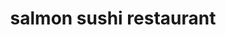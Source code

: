 ---
layout: place
title: salmon sushi restaurant
permalink: /new-york/staten-island/salmon-sushi-restaurant.html
stateAbbr: NY
stateName: New York
cityName: Staten Island
seo:
  type: restaurant
  links: https://salmonsushiny.com/?utm_source=gmb&utm_medium=website
place_id: ChIJtfFjmHJPwokRE4a9GAN1_fE
photos:
  - name: >-
      places/ChIJtfFjmHJPwokRE4a9GAN1_fE/photos/AeeoHcJLe3glxC-pqHtM1eAwYg7fNICnZCskRjw2eD8-MMEqbzkmBoM71ccYu-GLCE6czucB9LGDn1X5o_WrQWZRKX8Na8AClYoXnMtPqDo4Sqkq7R8IQS3rkgEXO-uqIy0aHwxcxil3SG4O3CAfg9JymffY3WM875sgcssFCMjaeRyDbk3_6YGDlzFdM_8uyxCr-DUgi1V5mVuRhdEOkz9IdyvJBzSqk8MEAMe32qu49UtyCermRTyz_CrE7KQREcSEVOJz_vUzUxTmLWbdgycXUyC0rDEIH0Pl4kzejftW2wSwOQM7FrPIouT225DfiX-lVWzhCwrw_mrgfIsaIuzaddPKX5u8CrZQ-26nmibHRLO60q87IniXZKu7Gc2_KMLougsNMel7JIuW8DKqMyLvSyjAARTa2_rdOzhUY06rWlU1o8I
    widthPx: 3264
    heightPx: 1836
    authorAttributions:
      - displayName: Shady Mesiha
        uri: https://maps.google.com/maps/contrib/115900151139317936286
        photoUri: >-
          https://lh3.googleusercontent.com/a/ACg8ocLAmLP8EwxyPVX9a4FgK6Zp-ogbgx1-ejO5cxPDdLjgUNo9vg=s100-p-k-no-mo
    flagContentUri: >-
      https://www.google.com/local/imagery/report/?cb_client=maps_api_places.places_api&image_key=!1e10!2sCIHM0ogKEICAgIDk5vutywE&hl=en-US
    googleMapsUri: >-
      https://www.google.com/maps/place//data=!3m4!1e2!3m2!1sCIHM0ogKEICAgIDk5vutywE!2e10!4m2!3m1!1s0x89c24f729863f1b5:0xf1fd750318bd8613
  - name: >-
      places/ChIJtfFjmHJPwokRE4a9GAN1_fE/photos/AeeoHcIJC8UDzKHNilYOxUC2iBHG5t7lDZ_J_AZlsIDBjZ6e5b0Hn6CyseeuInDCUj6adAfkyv8GF-RCff2z6utD_rNr1HVrHX33eckyO9iyahKAncau17yCyk4rj7cp2jGcPdACeQGo9718k7tJcaWvtmDr74AokN-4ep3rgrVVni2m4_rB02ACFO1fW_eXHOqSSCeafpCw8MMVrSgesl2XnOr88dwKpnMv8LJfuhmsiyot8aZ705UZdMwMoHaZ-4DQDubQJmFQMF0NGR-3-8nquFINaesNigkqwVjFqWIL82R8Hw
    widthPx: 3024
    heightPx: 4032
    authorAttributions:
      - displayName: salmon sushi restaurant
        uri: https://maps.google.com/maps/contrib/113082357703417845880
        photoUri: >-
          https://lh3.googleusercontent.com/a/ACg8ocJaIKlFhTLfy0tXWA6XXAR5CyzkARJqR8pfev96A5lAfRDekA=s100-p-k-no-mo
    flagContentUri: >-
      https://www.google.com/local/imagery/report/?cb_client=maps_api_places.places_api&image_key=!1e10!2sAF1QipMLpfPbrLESNvl_WwnZuaAzgHRufydmwGJtrLfD&hl=en-US
    googleMapsUri: >-
      https://www.google.com/maps/place//data=!3m4!1e2!3m2!1sAF1QipMLpfPbrLESNvl_WwnZuaAzgHRufydmwGJtrLfD!2e10!4m2!3m1!1s0x89c24f729863f1b5:0xf1fd750318bd8613
  - name: >-
      places/ChIJtfFjmHJPwokRE4a9GAN1_fE/photos/AeeoHcKeRC39TYdDn2SHHbROPNqdA07YOWgIdsbkJ6f3sDWnpKLTeZhndvIIcutGfeFvqt12J_6K0qNtB2-ZZmmTbpqZ3irXx5d1vL5npxFgmx2rwYbPYQIKRAYlNrm2EL2LplSm2LpWvb0EXIABdhpHOdau2EDfPn_XKqO_Y2lWrLcOh_olJc8P0ZarcmU3GhR3G5tk-9Xvb0Z_NL7DFEW8jzGfAnrkSe3IO2V22tDMoRyZO7han_yo0TnodViagp4rWZ_Plf1H42kcGFt4bzJH0-HwfiWo41EswBMd2HUMqtIyKgLBDJoh7MqvPrrxZNu1b36o6GZw14XpDwmalI6xI7jIHLP6yfXMoglcsRb04f1GfmR-gWh2V7uHXwJlDnwIkohbxaMBEATgqVMKVew0FzitbwwTXNqekgi6jqg2uU4wSeA1I60GQAmRe2lqkxkC
    widthPx: 4000
    heightPx: 3000
    authorAttributions:
      - displayName: Bussara Siripokanon
        uri: https://maps.google.com/maps/contrib/102767577321596983727
        photoUri: >-
          https://lh3.googleusercontent.com/a-/ALV-UjW562X-ef99oqOANux2PSVJ-xAO9MHtcLi3hOJ2130nul_RVL7b=s100-p-k-no-mo
    flagContentUri: >-
      https://www.google.com/local/imagery/report/?cb_client=maps_api_places.places_api&image_key=!1e10!2sCIABIhADycKz6hLSOmf8UzEADjZh&hl=en-US
    googleMapsUri: >-
      https://www.google.com/maps/place//data=!3m4!1e2!3m2!1sCIABIhADycKz6hLSOmf8UzEADjZh!2e10!4m2!3m1!1s0x89c24f729863f1b5:0xf1fd750318bd8613
  - name: >-
      places/ChIJtfFjmHJPwokRE4a9GAN1_fE/photos/AeeoHcKDmzJQCBBBiVMhgfWACGX54PKpkRHWSffF5hVSmfl31Kd6TUnGNAW72sx03Umjk5jlrjvRHJB-pq8tnwf994LZbmCtbsu3OoQOBzVmYibRNkArsSkUoJCgf5X0pAGFOG7NNeiMXVaB48tNtBzESvgr8P0XgSCd5dtStP1Z_cyn3QiGYTAbtvtcuOKBASlYKUaH1Z0PbhBN-3ycWR7hOwtnr6p_TVEB712z_bVjqtW4zeYQUdCaj-C07xWDiXrEU9jQYSpX-4KEMrIY7UsifmVbYdsn9_O6sG4FrFJ7X8O3cVRlMF5t67wP5AB0ad7inQ-XSpbceljBGrd-FpxhmJpUKFTYVFMt8RRNe5078fxR9Bzyt_lTdJYEp2n01HlY9WFO7oJmclfx79Si3VQ6-2c8Elnd3GdtqifQODzF64OVN5TP
    widthPx: 3024
    heightPx: 4032
    authorAttributions:
      - displayName: Ross
        uri: https://maps.google.com/maps/contrib/112800053869162446708
        photoUri: >-
          https://lh3.googleusercontent.com/a-/ALV-UjV-ULexZES-x5c9vmSDZP03x2L6bEi8RQya4_7mw6ZHGU2nfcM=s100-p-k-no-mo
    flagContentUri: >-
      https://www.google.com/local/imagery/report/?cb_client=maps_api_places.places_api&image_key=!1e10!2sCIHM0ogKEICAgIC3gLeqggE&hl=en-US
    googleMapsUri: >-
      https://www.google.com/maps/place//data=!3m4!1e2!3m2!1sCIHM0ogKEICAgIC3gLeqggE!2e10!4m2!3m1!1s0x89c24f729863f1b5:0xf1fd750318bd8613
  - name: >-
      places/ChIJtfFjmHJPwokRE4a9GAN1_fE/photos/AeeoHcItnLfolKdFvRlGpBq_OvovJu9o055T02uzxQkUSqzg9xP3iKG7jalnuVY5sF43AZZvRW51Ejfu1ms5CIeaTjz8sSgM7rwNSVqK4rS4HdwWc_ZvcEMemm1SOeCwi3HRH2gWx6crYRVaHT-LQRIxgfbakgcVRVTfuzzirBqAF7BMUWz9ZJpFQ5zngIhoeLd9SZOINwJNJmSfwZd7m_VRY_wIiSqkzP8K-0aKNx6XpRUvXJsAWusDw1Myz0Gch6Au2AhGscbviZLTQAravJXx79KzzA4YqMPvq0AVmPPFt-G-12WBi3sgg6jweufoQ1pXfTa2mfHAoc-APbcKEKCbDXxLrZJ8LrHT_JRkSGk4MMsLHaO3f0dBfAYd0mfaUjCZpBm0E2mFBI-Y1HuTwpZ_ExGppTZvdiS24XN-kyCf8VU
    widthPx: 4032
    heightPx: 3024
    authorAttributions:
      - displayName: Roberto Puac
        uri: https://maps.google.com/maps/contrib/114616040827027699068
        photoUri: >-
          https://lh3.googleusercontent.com/a/ACg8ocJsetwFcjhYdQajax2tR_x3q_saESQ4OdO6qFbr9ZGqYHLAug=s100-p-k-no-mo
    flagContentUri: >-
      https://www.google.com/local/imagery/report/?cb_client=maps_api_places.places_api&image_key=!1e10!2sCIHM0ogKEICAgID945OzRg&hl=en-US
    googleMapsUri: >-
      https://www.google.com/maps/place//data=!3m4!1e2!3m2!1sCIHM0ogKEICAgID945OzRg!2e10!4m2!3m1!1s0x89c24f729863f1b5:0xf1fd750318bd8613
  - name: >-
      places/ChIJtfFjmHJPwokRE4a9GAN1_fE/photos/AeeoHcK2Zstj_gHeX91sZmtnmnI9yl8SYsn-WS1duxvW3Bn6VskTg_AOMyvBQDeR-5hlk-Yt6SikwHTxiRkTi9g9kG29l_dbMqvFzuryRKscWryrchGfu5_pT43qyT1a2WC_zPVYoVTcZQZ7GhNl-vsfB2LRNz8z3YtW7WYt0r5aEJatilf9DBT88BaOi4vNCA0aMPk72bctypgjYyzJWN-M12cLXQVq5L0roZrPMRqqrdqlXDwY3zCywxwnJWQLvJfjH3DDFMCO70wimxXVncxDuGaIw86U3coKCKFTc-8EEcookSvyMsiUrPHeY8quFJHRt6dM-1d3X24McZXoCaElfg5P6LUulQcnO9JnQstb7qbCJykoDMkZDSvAin5rbW8YCj5KqqmLZl710Ax_aqBEvxyE7zRHHVmFecZJMu7PHDMMla8
    widthPx: 3024
    heightPx: 4032
    authorAttributions:
      - displayName: Mandy Wang
        uri: https://maps.google.com/maps/contrib/107130811993006199623
        photoUri: >-
          https://lh3.googleusercontent.com/a/ACg8ocLwiSSAngZIK9-FGeveESWsa-Z3RO3l8CzpDGuboAVWjBv_bg=s100-p-k-no-mo
    flagContentUri: >-
      https://www.google.com/local/imagery/report/?cb_client=maps_api_places.places_api&image_key=!1e10!2sCIHM0ogKEICAgIDehsv8_gE&hl=en-US
    googleMapsUri: >-
      https://www.google.com/maps/place//data=!3m4!1e2!3m2!1sCIHM0ogKEICAgIDehsv8_gE!2e10!4m2!3m1!1s0x89c24f729863f1b5:0xf1fd750318bd8613
  - name: >-
      places/ChIJtfFjmHJPwokRE4a9GAN1_fE/photos/AeeoHcLv-nKtYDh5b-2aW85cnjOKe-XMrFX8A3yMwwzLA4drvHpo8Qz9N6BlZGG8NY_W-nlZZLDqoesJaUL_b9_QU7R-uBR3O4pnxPi26slILyRr7HBZIkAjsbZkyxQggpiOo7u86aRgn47dMyycdcB3UqD66L4ImniUh1DANciGCpcBSaVrAjwpnuQujGTnT0mlNJYpVwcD-5NNfeTgRZBRXHLsgPYkoZqVjCX4pnWAWMy-bhlOjyc-IiAhWGdNrwproUPNMgWK0UJ5700ZAdnfrAWb5k4_oQT7l1A2caAAssnqpcpVPKi0PCkGLkIxKwbKUqBtJOSXzWXbD2TbTXt_oqnmz5L8_yPlmhCE8S8KkFjod-gwXmdGkExVs1Hmt6Nqx0LQH7u2j43G6RlVWussDE98mua-VPmtujRwk3Wf_7NiQ9w
    widthPx: 3024
    heightPx: 4032
    authorAttributions:
      - displayName: J. B.
        uri: https://maps.google.com/maps/contrib/107204877750885066011
        photoUri: >-
          https://lh3.googleusercontent.com/a/ACg8ocK1d9j8exU4Xl2yVKM16A9YwgKZPilo81GNMf5Hi7_hD_JObw41=s100-p-k-no-mo
    flagContentUri: >-
      https://www.google.com/local/imagery/report/?cb_client=maps_api_places.places_api&image_key=!1e10!2sCIHM0ogKEICAgIDmru_3qwE&hl=en-US
    googleMapsUri: >-
      https://www.google.com/maps/place//data=!3m4!1e2!3m2!1sCIHM0ogKEICAgIDmru_3qwE!2e10!4m2!3m1!1s0x89c24f729863f1b5:0xf1fd750318bd8613
  - name: >-
      places/ChIJtfFjmHJPwokRE4a9GAN1_fE/photos/AeeoHcKqm4E2JnNbFsvmBr4HMM3QFu_GwRluc_81ghkoExVyx6kWdNv4ootdIukSQnSmp3xY3_V_CM7yOKdpCW6OjEHx8JVWrxrlOLgFtrQ9eMMeyhY1jEhnjFSsXQYTHU9RLo3yKWcV8B6QEeNRQSy0AaozfPcBEZvkuY4D27EYT1H6nDSXc_0bGOWh9MPMkHY47xtVMuUyOKl8uWSjPq-WpzTqbQt9yHbQfk4Tb1iKvY0XUgXKiwrDTvq0x4yc5ySejwi9qBdk6kskT7B7JSP_0eaXj7Z-tIMiTRZJ74zk9wgVb6RuI-4GO0aOhuWUWBJ_g43KFv4ddb0x3c8FhrTyiGi6VBrW_6048_Ya7MKV_JyEq1cUy6Qsmp4gHmMIq_dpBerHTe8-weHe8LPDHG5mU60SH0qpnWbMV5Zt-z0mMIJkjjnl
    widthPx: 1175
    heightPx: 882
    authorAttributions:
      - displayName: Bernie Alvarez
        uri: https://maps.google.com/maps/contrib/110757331685734349635
        photoUri: >-
          https://lh3.googleusercontent.com/a-/ALV-UjXUqINmhLkbjl-3FFtayL7MJPs13Vx9v_3zsLvFU--q9SY5Sv6r=s100-p-k-no-mo
    flagContentUri: >-
      https://www.google.com/local/imagery/report/?cb_client=maps_api_places.places_api&image_key=!1e10!2sCIHM0ogKEICAgICuiZ_j3wE&hl=en-US
    googleMapsUri: >-
      https://www.google.com/maps/place//data=!3m4!1e2!3m2!1sCIHM0ogKEICAgICuiZ_j3wE!2e10!4m2!3m1!1s0x89c24f729863f1b5:0xf1fd750318bd8613
  - name: >-
      places/ChIJtfFjmHJPwokRE4a9GAN1_fE/photos/AeeoHcJvtp5VptmaMg-XMFWWE7AmhndEOAfKwc9bwYvv1qm3zaGtZqgu5ikJ9exoc5k6_ritnECGdq5WaqtKPS7ky9idHrYlFzFHbCczZ4pCgpkJO_6pUaduG9LK_be0YppduVKf7h0f-H7JmPcqNS4IcRVoXz3Umfbl4SDUL976mXjV_wPBCNcgKEuN43lFg8tEfvHdjbgFXkEX1iMkGVQCwtJIOyo8VeeNAmWH-C7GJKDo3egU5fleHw2URIROTAUOd9aJ5QtgztechWI2tTTMHuqWNi8NCVSg6htWz5oE_vqUeM9-60xFbX8x3tnDgzZrJaOdTuuI2R0dWCcRf8ovsK5N2_K1V9a78eZB1MRp4IkmtKUGEq_4MKQ-1M6LV1PiVNyIRXsp5Qx6bIHNh63tq8NndOD2PNMNWBMEdYpYCE_ahNoz
    widthPx: 1276
    heightPx: 1702
    authorAttributions:
      - displayName: SALMON SUSHI
        uri: https://maps.google.com/maps/contrib/110893507706768445725
        photoUri: >-
          https://lh3.googleusercontent.com/a-/ALV-UjWARRzdpobCF5z8a-2azLp_aJDEkF894Vo5Fza2PnMEo9_PC6Y=s100-p-k-no-mo
    flagContentUri: >-
      https://www.google.com/local/imagery/report/?cb_client=maps_api_places.places_api&image_key=!1e10!2sCIHM0ogKEICAgIDmnb_y0AE&hl=en-US
    googleMapsUri: >-
      https://www.google.com/maps/place//data=!3m4!1e2!3m2!1sCIHM0ogKEICAgIDmnb_y0AE!2e10!4m2!3m1!1s0x89c24f729863f1b5:0xf1fd750318bd8613
  - name: >-
      places/ChIJtfFjmHJPwokRE4a9GAN1_fE/photos/AeeoHcKfBqaHhqyn2RUMgE8w3F48QudvP4qsnH9DRlhhDVIWLz6Ybo6ZUI8wzHhklc0Ecpw7hqmHYbCOMLlSZjhVvDBn4JKS1GYUAIqErZYivNZ29FYoAL6Dn0p1yNMxa7jwFlZrBABTK3_hcVDBymWrBHsuic6DkDOTTzV-40jrfl-OjRfOfDCXugFb_k-KBrz8VYMLAKuZ5uuXPAhkbpQETL9KO-tiVESSjj_fx4fooOEp5UV1B06PXRTxITra2T-qKci0jiFoE1Y3n8u8oBbXTSVWmGScmQs3G9R7iy9Xgyk1JA
    widthPx: 800
    heightPx: 500
    authorAttributions:
      - displayName: OMG Juice Bar & Grill
        uri: https://maps.google.com/maps/contrib/102017401666555550662
        photoUri: >-
          https://lh3.googleusercontent.com/a-/ALV-UjUY5RCbwJJyVwJ9hqTMsgA7BjBAbsRYMN36zMOgbNYXrFnvku_5=s100-p-k-no-mo
    flagContentUri: >-
      https://www.google.com/local/imagery/report/?cb_client=maps_api_places.places_api&image_key=!1e10!2sAF1QipNhw5rcUm5VLxwAm2T0GHut9Qm_DSY2yt5bP5wq&hl=en-US
    googleMapsUri: >-
      https://www.google.com/maps/place//data=!3m4!1e2!3m2!1sAF1QipNhw5rcUm5VLxwAm2T0GHut9Qm_DSY2yt5bP5wq!2e10!4m2!3m1!1s0x89c24f729863f1b5:0xf1fd750318bd8613
address: 1077 Bay St, Staten Island, NY 10305, USA
street: 1077 Bay St
city: Staten Island
state: NY
zip: '10305'
country: USA
neighborhood: Rosebank
latitude: '40.617220'
longitude: '-74.067419'
accessibility_options:
  wheelchairAccessibleParking: false
  wheelchairAccessibleEntrance: true
business_status: OPERATIONAL
name: salmon sushi restaurant
google_maps_links:
  directionsUri: >-
    https://www.google.com/maps/dir//''/data=!4m7!4m6!1m1!4e2!1m2!1m1!1s0x89c24f729863f1b5:0xf1fd750318bd8613!3e0
  placeUri: https://maps.google.com/?cid=17437221988408854035
  writeAReviewUri: >-
    https://www.google.com/maps/place//data=!4m3!3m2!1s0x89c24f729863f1b5:0xf1fd750318bd8613!12e1
  reviewsUri: >-
    https://www.google.com/maps/place//data=!4m4!3m3!1s0x89c24f729863f1b5:0xf1fd750318bd8613!9m1!1b1
  photosUri: >-
    https://www.google.com/maps/place//data=!4m3!3m2!1s0x89c24f729863f1b5:0xf1fd750318bd8613!10e5
primary_type: Sushi Restaurant
opening_hours:
  openNow: true
  periods:
    - open:
        day: 0
        hour: 12
        minute: 0
      close:
        day: 0
        hour: 22
        minute: 0
    - open:
        day: 1
        hour: 11
        minute: 0
      close:
        day: 1
        hour: 22
        minute: 30
    - open:
        day: 2
        hour: 11
        minute: 0
      close:
        day: 2
        hour: 22
        minute: 30
    - open:
        day: 3
        hour: 11
        minute: 0
      close:
        day: 3
        hour: 22
        minute: 30
    - open:
        day: 4
        hour: 11
        minute: 0
      close:
        day: 4
        hour: 22
        minute: 30
    - open:
        day: 5
        hour: 11
        minute: 0
      close:
        day: 5
        hour: 23
        minute: 0
    - open:
        day: 6
        hour: 11
        minute: 0
      close:
        day: 6
        hour: 23
        minute: 0
  weekdayDescriptions:
    - 'Monday: 11:00 AM – 10:30 PM'
    - 'Tuesday: 11:00 AM – 10:30 PM'
    - 'Wednesday: 11:00 AM – 10:30 PM'
    - 'Thursday: 11:00 AM – 10:30 PM'
    - 'Friday: 11:00 AM – 11:00 PM'
    - 'Saturday: 11:00 AM – 11:00 PM'
    - 'Sunday: 12:00 – 10:00 PM'
  nextCloseTime: '2025-05-04T03:00:00Z'
secondary_opening_hours:
  regular:
    weekdayDescriptions: null
    type: null
  current:
    weekdayDescriptions: null
    type: null
phone: (718) 673-6736
price_level: PRICE_LEVEL_MODERATE
price_range: $10 &ndash; $20
rating: '4.3'
rating_count: 80
website: https://salmonsushiny.com/?utm_source=gmb&utm_medium=website
description: >-
  Discover Salmon Sushi in Staten Island, NY$$$Salmon Sushi Restaurant in Staten
  Island, NY, stands out as a welcoming spot for fresh Japanese-inspired dishes,
  blending traditional flavors with a comfortable atmosphere that invites
  relaxation. This cozy eatery specializes in a variety of sushi options and
  other classic Japanese meals, making it a great choice for anyone craving
  authentic tastes in a laid-back setting. With options for catering, it's ideal
  for both casual dinners and special events, enhancing its appeal for locals
  and visitors alike. The restaurant maintains accessible entry points, ensuring
  a smooth experience for many diners, while its moderate pricing keeps it
  approachable without sacrificing quality. Whether you're exploring sushi spots
  in the area or seeking Japanese cuisine nearby, this venue delivers a
  satisfying blend of simplicity and flavor that keeps patrons returning.
generative_summary: >-
  Discover Salmon Sushi in Staten Island, NY$$$Salmon Sushi Restaurant in Staten
  Island, NY, stands out as a welcoming spot for fresh Japanese-inspired dishes,
  blending traditional flavors with a comfortable atmosphere that invites
  relaxation. This cozy eatery specializes in a variety of sushi options and
  other classic Japanese meals, making it a great choice for anyone craving
  authentic tastes in a laid-back setting. With options for catering, it's ideal
  for both casual dinners and special events, enhancing its appeal for locals
  and visitors alike. The restaurant maintains accessible entry points, ensuring
  a smooth experience for many diners, while its moderate pricing keeps it
  approachable without sacrificing quality. Whether you're exploring sushi spots
  in the area or seeking Japanese cuisine nearby, this venue delivers a
  satisfying blend of simplicity and flavor that keeps patrons returning.
generative_disclosure: Summarized by AI using the Grok-3-Mini model.
reviews: null
review_summary: >-
  What People Are Buzzing About$$$Folks who've dined here often rave about the
  fresh, flavorful sushi rolls and generous portions that hit the spot without
  breaking the bank, based on the solid overall feedback from regular visitors.
  Many appreciate the cozy vibe and attentive service that make meals feel
  effortless and enjoyable, turning simple outings into memorable experiences.
  While opinions vary, the general consensus leans positive, with highlights on
  the variety of options that cater to different tastes, earning it a reputation
  as a reliable go-to for Japanese eats in the neighborhood. It's clear that the
  quality of the food and welcoming environment keep drawing people back, though
  some note that busier times can mean a bit of a wait. All in all, if you're on
  the hunt for top-notch sushi dining options around here, this place delivers a
  consistently pleasant experience that's worth checking out.
review_disclosure: Summarized by AI using the Grok-3-Mini model.
parking_options: null
payment_options: null
allow_dogs: null
curbside_pickup: null
delivery: null
dine_in: null
good_for_children: null
good_for_groups: null
good_for_sports: null
live_music: null
menu_for_children: null
outdoor_seating: null
reservable: null
restroom: null
serves_beer: null
serves_breakfast: null
serves_brunch: null
serves_cocktails: null
serves_coffee: null
serves_dinner: null
serves_dessert: null
serves_lunch: null
serves_vegetarian_food: null
serves_wine: null
takeout: null
update_category: enterprise
places_description: null

---
